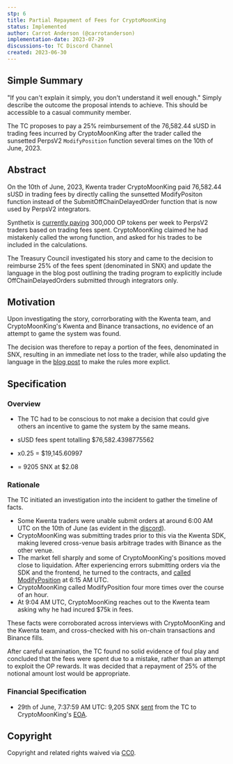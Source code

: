 ```yaml
---
stp: 6
title: Partial Repayment of Fees for CryptoMoonKing
status: Implemented
author: Carrot Anderson (@carrotanderson)
implementation-date: 2023-07-29
discussions-to: TC Discord Channel
created: 2023-06-30
---
```


## Simple Summary

"If you can't explain it simply, you don't understand it well enough." Simply describe the outcome the proposal intends to achieve. This should be accessible to a casual community member.

The TC proposes to pay a 25% reimbursement of the 76,582.44 sUSD in trading fees incurred by CryptoMoonKing after the trader called the sunsetted PerpsV2 `ModifyPosition` function several times on the 10th of June, 2023.


## Abstract
On the 10th of June, 2023, Kwenta trader CryptoMoonKing paid 76,582.44 sUSD in trading fees by directly calling the sunsetted ModifyPositon function instead of the SubmitOffChainDelayedOrder function that is now used by PerpsV2 integrators.

Synthetix is [currently paying](https://sips.synthetix.io/sips/sip-2003/) 300,000 OP tokens per week to PerpsV2 traders based on trading fees spent. CryptoMoonKing claimed he had mistakenly called the wrong function, and asked for his trades to be included in the calculations.

The Treasury Council investigated his story and came to the decision to reimburse 25% of the fees spent (denominated in SNX) and update the language in the blog post outlining the trading program to explicitly include OffChainDelayedOrders submitted through integrators only.

## Motivation
Upon investigating the story, corrorborating with the Kwenta team, and CryptoMoonKing's Kwenta and Binance transactions, no evidence of an attempt to game the system was found.

The decision was therefore to repay a portion of the fees, denominated in SNX, resulting in an immediate net loss to the trader, while also updating the language in the [blog post](https://blog.synthetix.io/synthetix-perps-op-incentives/) to make the rules more explict.

## Specification

### Overview

* The TC had to be conscious to not make a decision that could give others an incentive to game the system by the same means.

* sUSD fees spent totalling $76,582.4398775562
* x0.25 = $19,145.60997
* = 9205 SNX at $2.08

### Rationale
The TC initiated an investigation into the incident to gather the timeline of facts.

* Some Kwenta traders were unable submit orders at around 6:00 AM UTC on the 10th of June (as evident in the [discord](https://discord.com/channels/852273007370960937/1077732440472297512/1116947574398652426)).
* CryptoMoonKing was submitting trades prior to this via the Kwenta SDK, making levered cross-venue basis arbitrage trades with Binance as the other venue.
* The market fell sharply and some of CryptoMoonKing's positions moved close to liquidation. After experiencing errors submitting orders via the SDK and the frontend, he turned to the contracts, and [called ModifyPosition](https://optimistic.etherscan.io/tx/0x6ed0edabedc3c6dbaa96eaa333c6961e2c42343ccb540d43330e4dc92ce503a6) at 6:15 AM UTC.
* CryptoMoonKing called ModifyPosition four more times over the course of an hour.
* At 9:04 AM UTC, CryptoMoonKing reaches out to the Kwenta team asking why he had incured $75k in fees.

These facts were corroborated across interviews with CryptoMoonKing and the Kwenta team, and cross-checked with his on-chain transactions and Binance fills. 

After careful examination, the TC found no solid evidence of foul play and concluded that the fees were spent due to a mistake, rather than an attempt to exploit the OP rewards. It was decided that a repayment of 25% of the notional amount lost would be appropriate.

### Financial Specification
* 29th of June, 7:37:59 AM UTC: 9,205 SNX [sent](https://etherscan.io/tx/0x0f6594cc6cf16c664d41cfad42aa4688d9dcf4b7bc110f00f6af66c787a7f276) from the TC to CryptoMoonKing's [EOA](https://etherscan.io/address/0x4dd5d939486b23Aabcfd08A063811e42F7c2B6A9).

## Copyright
Copyright and related rights waived via [CC0](https://creativecommons.org/publicdomain/zero/1.0/).
